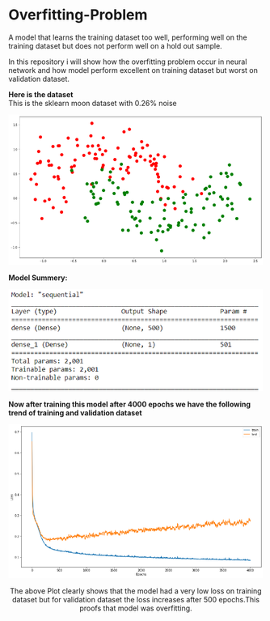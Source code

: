 # Overfitting-Problem
 A model that learns the training dataset too well, performing well on the training dataset but does not perform well on a hold out sample.
 
 In this repository i will show how the overfitting problem occur in neural network and how model perform excellent on training dataset but worst on validation dataset.
 
 <b>Here is the dataset</b><br>
 This is the sklearn moon dataset with 0.26% noise 
 
 <p align="center">
  <img src="https://github.com/vedantgoswami/Overfitting-Problem/blob/main/Overfitting/dataset.png"> 
  </p>
  
  <b> Model Summery:</b>
  <p align="center">
  <img src="https://github.com/vedantgoswami/Overfitting-Problem/blob/main/Overfitting/model.PNG"> 
  </p>
  
  <b> Now after training this model after 4000 epochs we have the following trend of training and validation dataset</b>
    <p align="center">
  <img src="https://github.com/vedantgoswami/Overfitting-Problem/blob/main/Overfitting/overfitting.png"> 
  </p>

 <p align="center"> The above Plot clearly shows that the model had a very low loss on training dataset but for validation dataset the loss increases after 500 epochs.This proofs that model was overfitting.</p>
  
